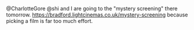 @CharlotteGore @shi and I are going to the "mystery screening" there tomorrow. https://bradford.lightcinemas.co.uk/mystery-screening  because picking a film is far too much effort.